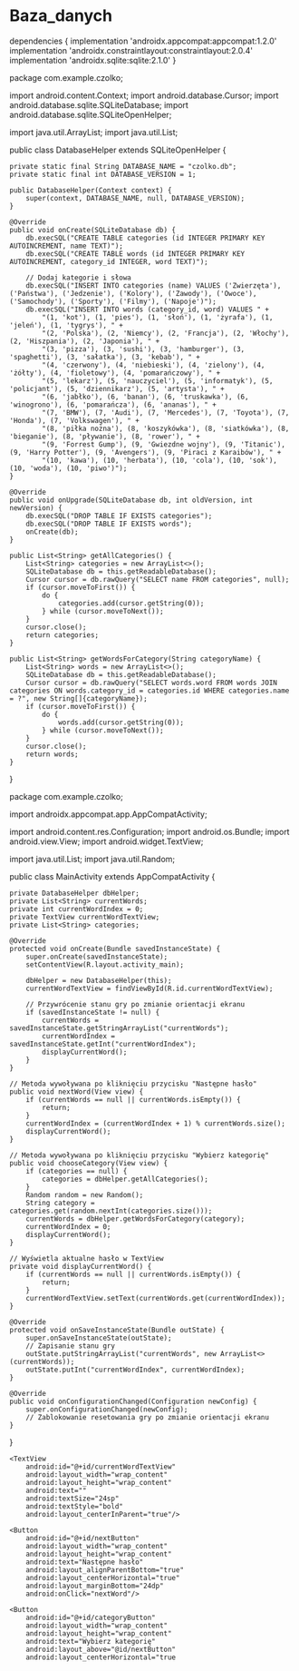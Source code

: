 # Baza_danych


dependencies {
    implementation 'androidx.appcompat:appcompat:1.2.0'
    implementation 'androidx.constraintlayout:constraintlayout:2.0.4'
    implementation 'androidx.sqlite:sqlite:2.1.0'
}


package com.example.czolko;

import android.content.Context;
import android.database.Cursor;
import android.database.sqlite.SQLiteDatabase;
import android.database.sqlite.SQLiteOpenHelper;

import java.util.ArrayList;
import java.util.List;

public class DatabaseHelper extends SQLiteOpenHelper {

    private static final String DATABASE_NAME = "czolko.db";
    private static final int DATABASE_VERSION = 1;

    public DatabaseHelper(Context context) {
        super(context, DATABASE_NAME, null, DATABASE_VERSION);
    }

    @Override
    public void onCreate(SQLiteDatabase db) {
        db.execSQL("CREATE TABLE categories (id INTEGER PRIMARY KEY AUTOINCREMENT, name TEXT)");
        db.execSQL("CREATE TABLE words (id INTEGER PRIMARY KEY AUTOINCREMENT, category_id INTEGER, word TEXT)");
        
        // Dodaj kategorie i słowa
        db.execSQL("INSERT INTO categories (name) VALUES ('Zwierzęta'), ('Państwa'), ('Jedzenie'), ('Kolory'), ('Zawody'), ('Owoce'), ('Samochody'), ('Sporty'), ('Filmy'), ('Napoje')");
        db.execSQL("INSERT INTO words (category_id, word) VALUES " +
            "(1, 'kot'), (1, 'pies'), (1, 'słoń'), (1, 'żyrafa'), (1, 'jeleń'), (1, 'tygrys'), " +
            "(2, 'Polska'), (2, 'Niemcy'), (2, 'Francja'), (2, 'Włochy'), (2, 'Hiszpania'), (2, 'Japonia'), " +
            "(3, 'pizza'), (3, 'sushi'), (3, 'hamburger'), (3, 'spaghetti'), (3, 'sałatka'), (3, 'kebab'), " +
            "(4, 'czerwony'), (4, 'niebieski'), (4, 'zielony'), (4, 'żółty'), (4, 'fioletowy'), (4, 'pomarańczowy'), " +
            "(5, 'lekarz'), (5, 'nauczyciel'), (5, 'informatyk'), (5, 'policjant'), (5, 'dziennikarz'), (5, 'artysta'), " +
            "(6, 'jabłko'), (6, 'banan'), (6, 'truskawka'), (6, 'winogrono'), (6, 'pomarańcza'), (6, 'ananas'), " +
            "(7, 'BMW'), (7, 'Audi'), (7, 'Mercedes'), (7, 'Toyota'), (7, 'Honda'), (7, 'Volkswagen'), " +
            "(8, 'piłka nożna'), (8, 'koszykówka'), (8, 'siatkówka'), (8, 'bieganie'), (8, 'pływanie'), (8, 'rower'), " +
            "(9, 'Forrest Gump'), (9, 'Gwiezdne wojny'), (9, 'Titanic'), (9, 'Harry Potter'), (9, 'Avengers'), (9, 'Piraci z Karaibów'), " +
            "(10, 'kawa'), (10, 'herbata'), (10, 'cola'), (10, 'sok'), (10, 'woda'), (10, 'piwo')");
    }

    @Override
    public void onUpgrade(SQLiteDatabase db, int oldVersion, int newVersion) {
        db.execSQL("DROP TABLE IF EXISTS categories");
        db.execSQL("DROP TABLE IF EXISTS words");
        onCreate(db);
    }

    public List<String> getAllCategories() {
        List<String> categories = new ArrayList<>();
        SQLiteDatabase db = this.getReadableDatabase();
        Cursor cursor = db.rawQuery("SELECT name FROM categories", null);
        if (cursor.moveToFirst()) {
            do {
                categories.add(cursor.getString(0));
            } while (cursor.moveToNext());
        }
        cursor.close();
        return categories;
    }

    public List<String> getWordsForCategory(String categoryName) {
        List<String> words = new ArrayList<>();
        SQLiteDatabase db = this.getReadableDatabase();
        Cursor cursor = db.rawQuery("SELECT words.word FROM words JOIN categories ON words.category_id = categories.id WHERE categories.name = ?", new String[]{categoryName});
        if (cursor.moveToFirst()) {
            do {
                words.add(cursor.getString(0));
            } while (cursor.moveToNext());
        }
        cursor.close();
        return words;
    }
}



package com.example.czolko;

import androidx.appcompat.app.AppCompatActivity;

import android.content.res.Configuration;
import android.os.Bundle;
import android.view.View;
import android.widget.TextView;

import java.util.List;
import java.util.Random;

public class MainActivity extends AppCompatActivity {

    private DatabaseHelper dbHelper;
    private List<String> currentWords;
    private int currentWordIndex = 0;
    private TextView currentWordTextView;
    private List<String> categories;

    @Override
    protected void onCreate(Bundle savedInstanceState) {
        super.onCreate(savedInstanceState);
        setContentView(R.layout.activity_main);

        dbHelper = new DatabaseHelper(this);
        currentWordTextView = findViewById(R.id.currentWordTextView);

        // Przywrócenie stanu gry po zmianie orientacji ekranu
        if (savedInstanceState != null) {
            currentWords = savedInstanceState.getStringArrayList("currentWords");
            currentWordIndex = savedInstanceState.getInt("currentWordIndex");
            displayCurrentWord();
        }
    }

    // Metoda wywoływana po kliknięciu przycisku "Następne hasło"
    public void nextWord(View view) {
        if (currentWords == null || currentWords.isEmpty()) {
            return;
        }
        currentWordIndex = (currentWordIndex + 1) % currentWords.size();
        displayCurrentWord();
    }

    // Metoda wywoływana po kliknięciu przycisku "Wybierz kategorię"
    public void chooseCategory(View view) {
        if (categories == null) {
            categories = dbHelper.getAllCategories();
        }
        Random random = new Random();
        String category = categories.get(random.nextInt(categories.size()));
        currentWords = dbHelper.getWordsForCategory(category);
        currentWordIndex = 0;
        displayCurrentWord();
    }

    // Wyświetla aktualne hasło w TextView
    private void displayCurrentWord() {
        if (currentWords == null || currentWords.isEmpty()) {
            return;
        }
        currentWordTextView.setText(currentWords.get(currentWordIndex));
    }

    @Override
    protected void onSaveInstanceState(Bundle outState) {
        super.onSaveInstanceState(outState);
        // Zapisanie stanu gry
        outState.putStringArrayList("currentWords", new ArrayList<>(currentWords));
        outState.putInt("currentWordIndex", currentWordIndex);
    }

    @Override
    public void onConfigurationChanged(Configuration newConfig) {
        super.onConfigurationChanged(newConfig);
        // Zablokowanie resetowania gry po zmianie orientacji ekranu
    }
}


<!-- activity_main.xml -->
<?xml version="1.0" encoding="utf-8"?>
<RelativeLayout xmlns:android="http://schemas.android.com/apk/res/android"
    xmlns:tools="http://schemas.android.com/tools"
    android:layout_width="match_parent"
    android:layout_height="match_parent"
    android:padding="16dp"
    tools:context=".MainActivity">

    <TextView
        android:id="@+id/currentWordTextView"
        android:layout_width="wrap_content"
        android:layout_height="wrap_content"
        android:text=""
        android:textSize="24sp"
        android:textStyle="bold"
        android:layout_centerInParent="true"/>

    <Button
        android:id="@+id/nextButton"
        android:layout_width="wrap_content"
        android:layout_height="wrap_content"
        android:text="Następne hasło"
        android:layout_alignParentBottom="true"
        android:layout_centerHorizontal="true"
        android:layout_marginBottom="24dp"
        android:onClick="nextWord"/>

    <Button
        android:id="@+id/categoryButton"
        android:layout_width="wrap_content"
        android:layout_height="wrap_content"
        android:text="Wybierz kategorię"
        android:layout_above="@id/nextButton"
        android:layout_centerHorizontal="true
        
